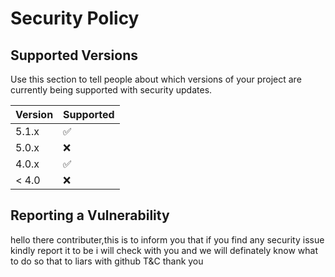 # Security Policy

## Supported Versions

Use this section to tell people about which versions of your project are
currently being supported with security updates.

| Version | Supported          |
| ------- | ------------------ |
| 5.1.x   | :white_check_mark: |
| 5.0.x   | :x:                |
| 4.0.x   | :white_check_mark: |
| < 4.0   | :x:                |

## Reporting a Vulnerability

hello there contributer,this is to inform you that if you find any security issue kindly report it
to be i will check with you and we will definately know what to do so that to liars with github T&C
thank you
